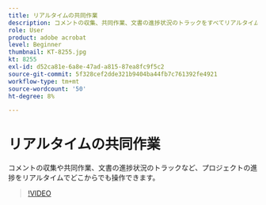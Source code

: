 ```yaml
---
title: リアルタイムの共同作業
description: コメントの収集、共同作業、文書の進捗状況のトラックをすべてリアルタイムでどこからでも行うことで、プロジェクトを前進できます
role: User
product: adobe acrobat
level: Beginner
thumbnail: KT-8255.jpg
kt: 8255
exl-id: d52ca81e-6a8e-47ad-a815-87ea8fc9f5c2
source-git-commit: 5f328cef2dde321b9404ba44fb7c761392fe4921
workflow-type: tm+mt
source-wordcount: '50'
ht-degree: 8%

---
```


# リアルタイムの共同作業

コメントの収集や共同作業、文書の進捗状況のトラックなど、プロジェクトの進捗をリアルタイムでどこからでも操作できます。

>[!VIDEO](https://video.tv.adobe.com/v/337500?hidetitle=true)
